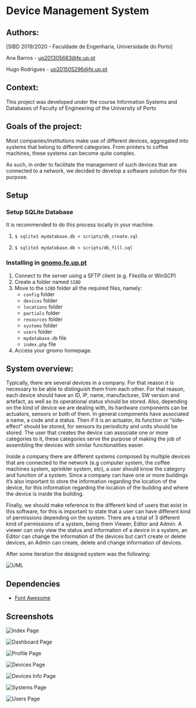 # Device Management System

## Authors: 

[SIBD 2019/2020 - Faculdade de Engenharia, Universidade do Porto]

Ana Barros - up201305683@fe.up.pt

Hugo Rodrigues - up201505296@fe.up.pt

## Context:

This project was developed under the course Information Systems and Databases of Faculty of Engineering of the University of Porto

## Goals of the project: 

Most companies/institutions make use of different devices, aggregated into systems that belong to different categories. From printers to coffee machines, these systems can become quite complex. 

As such, in order to facilitate the management of such devices that are connected to a network, we decided to develop a software solution for this purpose. 

## Setup

### Setup SQLite Database

It is recommended to do this process locally in your machine.

1. ```$ sqlite3 mydatabase.db < scripts/db_create.sql```

2. ```$ sqlite3 mydatabase.db < scripts/db_fill.sql```



### Installing in [gnomo.fe.up.pt](gnomo.fe.up.pt)

1. Connect to the server using a SFTP client (e.g. Filezilla or WinSCP)
2. Create a folder named ```SIBD```
3. Move to the ```SIBD``` folder all the required files, namely:
    - ```config``` folder
    - ```devices``` folder
    - ```locations``` folder
    - ```partials``` folder
    - ```resources``` folder
    - ```systems``` folder
    - ```users``` folder
    - ```mydatabase.db``` file
    - ```index.php``` file
4. Access your gnomo homepage.


## System overview: 

Typically, there are several devices in a company. For that reason it is necessary to be able to distinguish them from each other. For that reason, each device should have an ID, IP, name, manufacturer, SW version and artefact, as well as its operational status should be stored. 
Also, depending on the kind of device we are dealing with, its hardware components can be actuators, sensors or both of them.
In general components have associated a name, a code and a status. 
Then if it is an actuator, its function or “side-effect” should be stored, for sensors its periodicity and units should be stored. The user that creates the device can associate one or more categories to it, these categories serve the purpose of making the job of assembling the devices with similar functionalities easier.

Inside a company there are different systems composed by multiple devices that are connected to the network (e.g computer system, the coffee machines system, sprinkler system, etc), a user should know the category and function of a system.
Since a company can have one or more buildings it’s also important to store the
information regarding the location of the device, for this information regarding the location of the building and where the device is inside the building.

Finally, we should make reference to the different kind of users that exist in this
software, for this is important to state that a user can have different kind of permissions depending on the system. There are a total of 3 different kind of permissions of a system, being them Viewer, Editor and Admin. A viewer can only view the status and
information of a device in a system, an Editor can change the information of the devices but can’t create or delete devices, an Admin can create, delete and change information of devices.  

After some iteration the designed system was the following:  

![UML](./docs/uml.png)




## Dependencies

- [Font Awesome](http://fontawesome.com/)

## Screenshots

![Index Page](./docs/screenshots/index.png)

![Dashboard Page](./docs/screenshots/dashboard.png)

![Profile Page](./docs/screenshots/profile.png)

![Devices Page](./docs/screenshots/devices.png)

![Devices Info Page](./docs/screenshots/deviceinfo.png)

![Systems Page](./docs/screenshots/systems.png)

![Users Page](./docs/screenshots/users.png)




